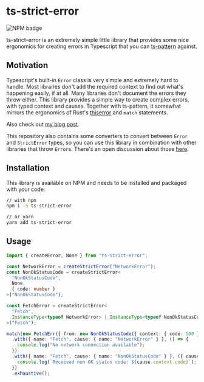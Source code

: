 # ts-strict-error

![NPM badge](https://img.shields.io/npm/v/ts-strict-error)

ts-strict-error is an extremely simple little library that provides some nice
ergonomics for creating errors in Typescript that you can
[ts-pattern][ts-pattern] against.

[ts-pattern]: https://github.com/gvergnaud/ts-pattern

## Motivation

Typescript's built-in `Error` class is very simple and extremely hard to handle.
Most libraries don't add the required context to find out what's happening
easily, if at all. Many libraries don't document the errors they throw either.
This library provides a simple way to create complex errors, with typed context
and causes. Together with ts-pattern, it somewhat mirrors the ergonomics of
Rust's [thiserror][thiserror] and `match` statements.

Also check out [my blog post][blog-post].

[thiserror]: https://github.com/dtolnay/thiserror
[blog-post]: https://blog.martijnarts.com/p/517d43a0-5809-462c-bd01-0192f7e57569/

This repository also contains some converters to convert between `Error` and
`StrictError` types, so you can use this library in combination with other
libraries that throw `Error`s. There's an open discussion about those
[here][converters-disc].

[converters-disc]: https://github.com/martijnarts/ts-strict-error/discussions/1

## Installation

This library is available on NPM and needs to be installed and packaged with
your code:

```sh
// with npm
npm i -S ts-strict-error

// or yarn
yarn add ts-strict-error
```

## Usage

```ts
import { createError, None } from "ts-strict-error";

const NetworkError = createStrictError("NetworkError");
const NonOkStatusCode = createStrictError<
  "NonOkStatusCode",
  None,
  { code: number }
>("NonOkStatusCode");

const FetchError = createStrictError<
  "Fetch",
  InstanceType<typeof NetworkError> | InstanceType<typeof NonOkStatusCode>
>("Fetch");

match(new FetchErr({ from: new NonOkStatusCode({ context: { code: 500 } }) }))
  .with({ name: "Fetch", cause: { name: "NetworkError" } }, () => {
    console.log("No network connection available");
  })
  .with({ name: "Fetch", cause: { name: "NonOkStatusCode" } }, ({ cause }) => {
    console.log(`Received non-OK status code: ${cause.context.code}`);
  })
  .exhaustive();
```
